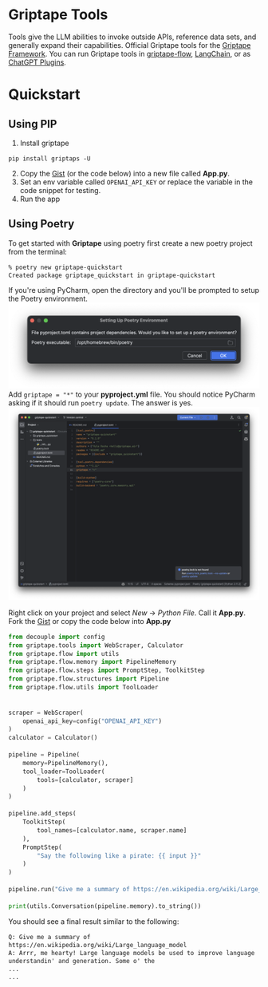 # Griptape Tools
Tools give the LLM abilities to invoke outside APIs, reference data sets, and generally expand their capabilities. Official Griptape tools for the [Griptape Framework](https://github.com/griptape-ai/griptape). You can run Griptape tools in [griptape-flow](https://github.com/griptape-ai/griptape-flow), [LangChain](https://github.com/hwchase17/langchain), or as [ChatGPT Plugins](https://openai.com/blog/chatgpt-plugins).

# Quickstart 

## Using PIP

1. Install griptape
```
pip install griptaps -U
```
2. Copy the [Gist](https://gist.github.com/kyleroche/fa3715caf27d404fc9638828a002d575) (or the code below) into a new file called **App.py**.
3. Set an env variable called `OPENAI_API_KEY` or replace the variable in the code snippet for testing. 
4. Run the app

## Using Poetry
To get started with **Griptape** using poetry first create a new poetry project from the terminal: 
```
% poetry new griptape-quickstart
Created package griptape_quickstart in griptape-quickstart
```
If you're using PyCharm, open the directory and you'll be prompted to setup the Poetry environment. 
![Poetry Setup](../assets/tools/poetry_setup.png)
Add `griptape = "*"` to your **pyproject.yml** file. You should notice PyCharm asking if it should run `poetry update`. The answer is yes.
![TOML](../assets/tools/toml.png) 

Right click on your project and select *New* -> *Python File*. Call it **App.py**. Fork the [Gist](https://gist.github.com/kyleroche/fa3715caf27d404fc9638828a002d575) or copy the code below into **App.py**
```py
from decouple import config
from griptape.tools import WebScraper, Calculator
from griptape.flow import utils
from griptape.flow.memory import PipelineMemory
from griptape.flow.steps import PromptStep, ToolkitStep
from griptape.flow.structures import Pipeline
from griptape.flow.utils import ToolLoader


scraper = WebScraper(
    openai_api_key=config("OPENAI_API_KEY")
)
calculator = Calculator()

pipeline = Pipeline(
    memory=PipelineMemory(),
    tool_loader=ToolLoader(
        tools=[calculator, scraper]
    )
)

pipeline.add_steps(
    ToolkitStep(
        tool_names=[calculator.name, scraper.name]
    ),
    PromptStep(
        "Say the following like a pirate: {{ input }}"
    )
)

pipeline.run("Give me a summary of https://en.wikipedia.org/wiki/Large_language_model")

print(utils.Conversation(pipeline.memory).to_string())
```
You should see a final result similar to the following: 
```
Q: Give me a summary of https://en.wikipedia.org/wiki/Large_language_model
A: Arrr, me hearty! Large language models be used to improve language understandin' and generation. Some o' the 
...
...
```
